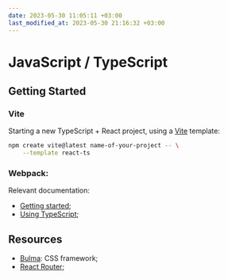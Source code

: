 ```yaml
---
date: 2023-05-30 11:05:11 +03:00
last_modified_at: 2023-05-30 21:16:32 +03:00
---
```


# JavaScript / TypeScript

## Getting Started

### Vite

Starting a new TypeScript + React project, using a [Vite](https://vitejs.dev/guide/) template:

```sh
npm create vite@latest name-of-your-project -- \
    --template react-ts
```

### Webpack:

Relevant documentation:
- [Getting started](https://webpack.js.org/guides/getting-started/);
- [Using TypeScript](https://webpack.js.org/guides/typescript/);

## Resources

- [Bulma](https://bulma.io/): CSS framework;
- [React Router](https://reactrouter.com/);
